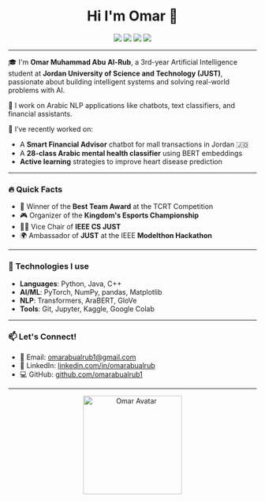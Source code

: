 <h1 align="center">Hi I'm Omar 👋</h1>

<p align="center">
  <a href="https://twitter.com"><img src="https://img.shields.io/badge/twitter-1DA1F2?style=for-the-badge&logo=twitter&logoColor=white"/></a>
  <a href="https://www.linkedin.com/in/omar-abualrub-6b6ab1308/"><img src="https://img.shields.io/badge/linkedin-0077B5?style=for-the-badge&logo=linkedin&logoColor=white"/></a>
  <a href="https://youtube.com"><img src="https://img.shields.io/badge/youtube-FF0000?style=for-the-badge&logo=youtube&logoColor=white"/></a>
  <a href="https://instagram.com"><img src="https://img.shields.io/badge/instagram-E4405F?style=for-the-badge&logo=instagram&logoColor=white"/></a>
</p>

---

🎓 I'm **Omar Muhammad Abu Al-Rub**, a 3rd-year Artificial Intelligence student at **Jordan University of Science and Technology (JUST)**, passionate about building intelligent systems and solving real-world problems with AI.

🧠 I work on Arabic NLP applications like chatbots, text classifiers, and financial assistants.

🧪 I’ve recently worked on:
- A **Smart Financial Advisor** chatbot for mall transactions in Jordan 🇯🇴
- A **28-class Arabic mental health classifier** using BERT embeddings
- **Active learning** strategies to improve heart disease prediction

---

### 🔥 Quick Facts
- 🥇 Winner of the **Best Team Award** at the TCRT Competition
- 🎮 Organizer of the **Kingdom's Esports Championship**
- 👨‍💼 Vice Chair of **IEEE CS JUST**
- 🌍 Ambassador of **JUST** at the IEEE **Modelthon Hackathon**

---

### 🚀 Technologies I use
- **Languages**: Python, Java, C++
- **AI/ML**: PyTorch, NumPy, pandas, Matplotlib
- **NLP**: Transformers, AraBERT, GloVe
- **Tools**: Git, Jupyter, Kaggle, Google Colab

---

### 📫 Let's Connect!
- 📧 Email: omarabualrub1@gmail.com  
- 🔗 LinkedIn: [linkedin.com/in/omarabualrub](https://www.linkedin.com/in/omar-abualrub-6b6ab1308/)  
- 💻 GitHub: [github.com/omarabualrub1](https://github.com/omarabualrub1)

---

<p align="center">
  <img src="/mnt/data/8eefabbf-dca8-46c6-bc46-ab9c969e0c80.png" alt="Omar Avatar" width="200"/>
</p>
